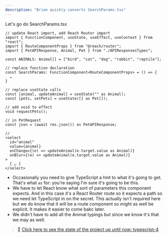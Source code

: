 ```yaml
---
description: "Brian quickly converts SearchParams.tsx"
---
```


Let's go do SearchParams.tsx

```tsx
// update React import, add Reach Router import
import { FunctionComponent, useState, useEffect, useContext } from "react";
import { RouteComponentProps } from "@reach/router";
import { PetAPIResponse, Animal, Pet } from "./APIResponsesTypes";

const ANIMALS: Animal[] = ["bird", "cat", "dog", "rabbit", "reptile"];

// replace function declaration
const SearchParams: FunctionComponent<RouteComponentProps> = () => {
  …
}

// replace useState calls
const [animal, updateAnimal] = useState("" as Animal);
const [pets, setPets] = useState([] as Pet[]);

// add void to effect
void requestPets();

// in PetRequest
const json = (await res.json()) as PetAPIResponse;

//
<select
  id="animal"
  value={animal}
  onChange={(e) => updateAnimal(e.target.value as Animal)}
  onBlur={(e) => updateAnimal(e.target.value as Animal)}
>
  { … }
</select>
```

- Occasionally you need to give TypeScript a hint to what it's going to get. That's what `as` for: you're saying I'm sure it's going to be this.
- We have to let React know what sort of parameters this component expects. And in this case it's a React Router route so it expects a path so we need let TypeScript in on the secret. This actually isn't required here but we do know that it will be a route component so might as well be explicit. It makes it easier to come bakc later.
- We didn't have to add all the Animal typings but since we know it's that we may as well.

> 🏁 [Click here to see the state of the project up until now: typescript-4][step]

[step]: https://github.com/btholt/citr-v7-project/tree/master/typescript-4

